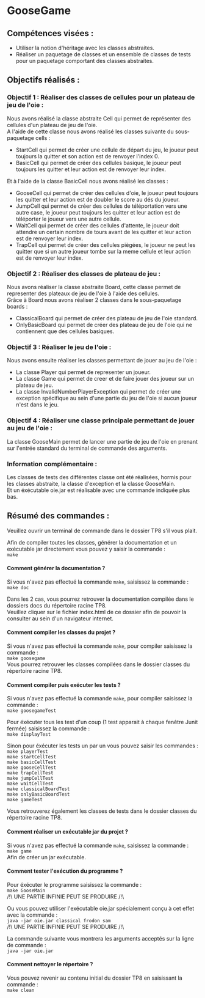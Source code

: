 # GooseGame


## Compétences visées :

* Utiliser la notion d'héritage avec les classes abstraites.
* Réaliser un paquetage de classes et un ensemble de classes de tests pour un paquetage comportant des classes abstraites.

## Objectifs réalisés :

### Objectif 1 : Réaliser des classes de cellules pour un plateau de jeu de l'oie : 
Nous avons réalisé la classe abstraite Cell qui permet de représenter des cellules d'un plateau de jeu de l'oie.  
A l'aide de cette classe nous avons réalisé les classes suivante du sous-paquetage cells :
* StartCell qui permet de créer une cellule de départ du jeu, le joueur peut toujours la quitter et son action est de renvoyer l'index 0.
* BasicCell qui permet de créer des cellules basique, le joueur peut toujours les quitter et leur action est de renvoyer leur index.  

Et à l'aide de la classe BasicCell nous avons réalisé les classes :  
* GooseCell qui permet de créer des cellules d'oie, le joueur peut toujours les quitter et leur action est de doubler le score au dés du joueur.
* JumpCell qui permet de créer des cellules de téléportation vers une autre case, le joueur peut toujours les quitter et leur action est de téléporter le joueur vers une autre cellule.
* WaitCell qui permet de créer des cellules d'attente, le joueur doit attendre un certain nombre de tours avant de les quitter et leur action est de renvoyer leur index.
* TrapCell qui permet de créer des cellules piègées, le joueur ne peut les quitter que si un autre joueur tombe sur la meme cellule et leur action est de renvoyer leur index.  

### Objectif 2 : Réaliser des classes de plateau de jeu : 
Nous avons réaliser la classe abstraite Board, cette classe permet de representer des plateaux de jeu de l'oie à l'aide des cellules.  
Grâce à Board nous avons réaliser 2 classes dans le sous-paquetage boards :  
* ClassicalBoard qui permet de créer des plateau de jeu de l'oie standard.
* OnlyBasicBoard qui permet de créer des plateau de jeu de l'oie qui ne contiennent que des cellules basiques.  

### Objectif 3 : Réaliser le jeu de l'oie : 
Nous avons ensuite réaliser les classes permettant de jouer au jeu de l'oie :  
* La classe Player qui permet de representer un joueur.
* La classe Game qui permet de creer et de faire jouer des joueur sur un plateau de jeu.
* La classe InvalidNumberPlayerException qui permet de créer une exception spécifique au sein d'une partie du jeu de l'oie si aucun joueur n'est dans le jeu.

### Objectif 4 : Réaliser une classe principale permettant de jouer au jeu de l'oie :
La classe GooseMain permet de lancer une partie de jeu de l'oie en prenant sur l'entrée standard du terminal de commande des arguments.  

### Information complémentaire :
Les classes de tests des différentes classe ont été réalisées, hormis pour les classes abstraite, la classe d'exception et la classe GooseMain.  
Et un éxécutable oie.jar est réalisable avec une commande indiquée plus bas.  

## Résumé des commandes : 
Veuillez ouvrir un terminal de commande dans le dossier TP8 s'il vous plait.  

Afin de compiler toutes les classes, générer la documentation et un exécutable jar directement vous pouvez y saisir la commande :  
<code>make</code>  

#### Comment générer la documentation ?
Si vous n'avez pas effectué la commande <code>make</code>, saisissez la commande :  
<code>make doc</code>  

Dans les 2 cas, vous pourrez retrouver la documentation compilée dans le dossiers docs du répertoire racine TP8.  
Veuillez cliquer sur le fichier index.html de ce dossier afin de pouvoir la consulter au sein d'un navigateur internet.  

#### Comment compiler les classes du projet ?
Si vous n'avez pas effectué la commande <code>make</code>, pour compiler saisissez la commande :  
<code>make goosegame</code>  
Vous pourrez retrouver les classes compilées dans le dossier classes du répertoire racine TP8.  

#### Comment compiler puis exécuter les tests ?
Si vous n'avez pas effectué la commande <code>make</code>, pour compiler saisissez la commande :  
<code>make goosegameTest</code>  

Pour éxécuter tous les test d'un coup (1 test apparait à chaque fenêtre Junit fermée) saisissez la commande :  
<code>make displayTest</code>  

Sinon pour éxécuter les tests un par un vous pouvez saisir les commandes :  
<code>make playerTest</code>  
<code>make startCellTest</code>  
<code>make basicCellTest</code>  
<code>make gooseCellTest</code>  
<code>make trapCellTest</code>  
<code>make jumpCellTest</code>  
<code>make waitCellTest</code>  
<code>make classicalBoardTest</code>  
<code>make onlyBasicBoardTest</code>  
<code>make gameTest</code>  

Vous retrouverez également les classes de tests dans le dossier classes du répertoire racine TP8.

#### Comment réaliser un exécutable jar du projet ?
Si vous n'avez pas effectué la commande <code>make</code>, saisissez la commande :  
<code>make game</code>  
Afin de créer un jar exécutable.  

#### Comment tester l'exécution du programme ?
Pour éxécuter le programme saisissez la commande :  
<code>make GooseMain</code>  
/!\ UNE PARTIE INFINIE PEUT SE PRODUIRE /!\  

Ou vous pouvez utiliser l'exécutable oie.jar spécialement conçu à cet effet avec la commande :  
<code>java -jar oie.jar classical frodon sam</code>  
/!\ UNE PARTIE INFINIE PEUT SE PRODUIRE /!\  

La commande suivante vous montrera les arguments acceptés sur la ligne de commande :  
<code>java -jar oie.jar</code>  

#### Comment nettoyer le répertoire ?
Vous pouvez revenir au contenu initial du dossier TP8 en saisissant la commande :  
<code>make clean</code>  


